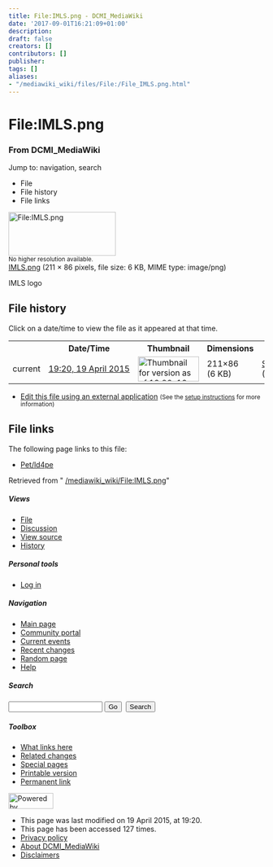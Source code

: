 ```yaml
---
title: File:IMLS.png - DCMI_MediaWiki
date: '2017-09-01T16:21:09+01:00'
description: 
draft: false
creators: []
contributors: []
publisher: 
tags: []
aliases:
- "/mediawiki_wiki/files/File:/File_IMLS.png.html"
---
```


<a id="top"></a>
# File:IMLS.png

### From DCMI\_MediaWiki

Jump to: navigation, search
<!-- start content -->
- File
- File history
- File links

 [<img alt="File:IMLS.png" src="/images/4/4e/IMLS.png" width="211" height="86">](/mediawiki_wiki/files/IMLS.png)  
<small>No higher resolution available.</small>  
 [IMLS.png](/images/4/4e/IMLS.png)‎ (211 × 86 pixels, file size: 6 KB, MIME type: image/png)

IMLS logo

<!-- 
NewPP limit report
Preprocessor node count: 1/1000000
Post-expand include size: 0/2097152 bytes
Template argument size: 0/2097152 bytes
Expensive parser function count: 0/100
-->
## File history

Click on a date/time to view the file as it appeared at that time.

<table class="wikitable filehistory">
  <tr>
    <td></td>
    <th>Date/Time</th>
    <th>Thumbnail</th>
    <th>Dimensions</th>
    <th>User</th>
    <th>Comment</th>
  </tr>
  <tr>
    <td>current</td>
    <td class="filehistory-selected" style="white-space: nowrap;"><a href="/mediawiki_wiki/files/IMLS.png">19:20, 19 April 2015</a></td>
    <td><a href="/images/4/4e/IMLS.png"><img alt="Thumbnail for version as of 19:20, 19 April 2015" src="/images/4/4e/IMLS.png" width="120" height="49"></a></td>
    <td>211×86 <span style="white-space: nowrap;">(6 KB)</span>
    </td>
    <td>
      <a href="/index.php?title=User:StuartSutton&amp;action=edit&amp;redlink=1" class="new mw-userlink" title="User:StuartSutton (page does not exist)">StuartSutton</a> <span style="white-space: nowrap;"> <span class="mw-usertoollinks">(<a href="/index.php?title=User_talk:StuartSutton&amp;action=edit&amp;redlink=1" class="new" title="User talk:StuartSutton (page does not exist)">Talk</a> | <a href="/index.php/Special:Contributions/StuartSutton" title="Special:Contributions/StuartSutton">contribs</a>)</span></span>
    </td>
    <td> <span class="comment">(IMLS logo)</span>
    </td>
  </tr>
</table>

  

- [Edit this file using an external application](/index.php?title=File:IMLS.png&action=edit&externaledit=true&mode=file "File:IMLS.png") <small>(See the <a href="http://www.mediawiki.org/wiki/Manual:External_editors" class="external text" rel="nofollow">setup instructions</a> for more information)</small>

## File links

The following page links to this file:

- [Pet/ld4pe](/index.php/Pet/ld4pe "Pet/ld4pe")

Retrieved from " [/mediawiki_wiki/File:IMLS.png](/mediawiki_wiki/files/File:/File:IMLS.png.html)"

<!-- end content -->

##### Views

- [File](/mediawiki_wiki/files/File:/File:IMLS.png.html "View the file page [c]")
- [Discussion](/index.php?title=File_talk:IMLS.png&action=edit&redlink=1 "Discussion about the content page [t]")
- [View source](/index.php?title=File:IMLS.png&action=edit "This page is protected.
You can view its source [e]")
- [History](/index.php?title=File:IMLS.png&action=history "Past revisions of this page [h]")

##### Personal tools

- [Log in](/index.php?title=Special:UserLogin&returnto=File:IMLS.png "You are encouraged to log in; however, it is not mandatory [o]")

<script type="text/javascript"> if (window.isMSIE55) fixalpha(); </script>

##### Navigation

- [Main page](/index.php/Main_Page "Visit the main page [z]")
- [Community portal](/index.php/DCMI_MediaWiki:Community_portal "About the project, what you can do, where to find things")
- [Current events](/index.php/DCMI_MediaWiki:Current_events "Find background information on current events")
- [Recent changes](/index.php/Special:RecentChanges "The list of recent changes in the wiki [r]")
- [Random page](/index.php/Special:Random "Load a random page [x]")
- [Help](/index.php/Help:Contents "The place to find out")

##### <label for="searchInput">Search</label>

<form action="/index.php" id="searchform">
				<input type="hidden" name="title" value="Special:Search">
				<input id="searchInput" title="Search DCMI_MediaWiki" accesskey="f" type="search" name="search">
				<input type="submit" name="go" class="searchButton" id="searchGoButton" value="Go" title="Go to a page with this exact name if exists"> 
				<input type="submit" name="fulltext" class="searchButton" id="mw-searchButton" value="Search" title="Search the pages for this text">
			</form>

##### Toolbox

- [What links here](/index.php/Special:WhatLinksHere/File:IMLS.png "List of all wiki pages that link here [j]")
- [Related changes](/index.php/Special:RecentChangesLinked/File:IMLS.png "Recent changes in pages linked from this page [k]")
- [Special pages](/index.php/Special:SpecialPages "List of all special pages [q]")
- [Printable version](/index.php?title=File:IMLS.png&printable=yes "Printable version of this page [p]")
- [Permanent link](/index.php?title=File:IMLS.png&oldid=9513 "Permanent link to this revision of the page")

<!-- end of the left (by default at least) column -->

 [<img src="/skins/common/images/poweredby_mediawiki_88x31.png" height="31" width="88" alt="Powered by MediaWiki">](http://www.mediawiki.org/)

- This page was last modified on 19 April 2015, at 19:20.
- This page has been accessed 127 times.
- [Privacy policy](/index.php/DCMI_MediaWiki:Privacy_policy "DCMI MediaWiki:Privacy policy")
- [About DCMI\_MediaWiki](/index.php/DCMI_MediaWiki:About "DCMI MediaWiki:About")
- [Disclaimers](/index.php/DCMI_MediaWiki:General_disclaimer "DCMI MediaWiki:General disclaimer")

<script>if (window.runOnloadHook) runOnloadHook();</script><!-- Served in 0.446 secs. -->
